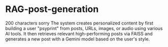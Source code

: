 # RAG-post-generation
200 characters sorry   The system creates personalized content by first building a user "psyprint" from posts, URLs, images, or audio using various AI tools. It then retrieves relevant high-performing posts via FAISS and generates a new post with a Gemini model based on the user's style.
